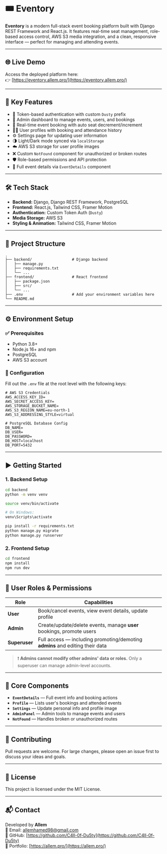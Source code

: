 # 🎟️ Eventory

**Eventory** is a modern full-stack event booking platform built with Django REST Framework and React.js. It features real-time seat management, role-based access control, AWS S3 media integration, and a clean, responsive interface — perfect for managing and attending events.

---

## 🌐 Live Demo

Access the deployed platform here:  
👉 [https://eventory.allem.pro/](https://eventory.allem.pro/)

---

## 🚀 Key Features

- 🔐 Token-based authentication with custom `Dusty` prefix
- 📅 Admin dashboard to manage events, users, and bookings
- 🎫 Real-time event booking with auto seat decrement/increment
- 🧑‍💼 User profiles with booking and attendance history
- ⚙️ Settings page for updating user information
- 🌗 Light/Dark mode synced via `localStorage`
- ☁️ AWS S3 storage for user profile images
- ❌ Custom `NotFound` component for unauthorized or broken routes
- 🛡️ Role-based permissions and API protection
- 🧾 Full event details via `EventDetails` component

---

## 🛠 Tech Stack

- **Backend:** Django, Django REST Framework, PostgreSQL
- **Frontend:** React.js, Tailwind CSS, Framer Motion
- **Authentication:** Custom Token Auth (`Dusty`)
- **Media Storage:** AWS S3
- **Styling & Animation:** Tailwind CSS, Framer Motion

---

## 📁 Project Structure

```
.
├── backend/                  # Django backend
│   ├── manage.py
│   ├── requirements.txt
│   └── ...
├── frontend/                 # React frontend
│   ├── package.json
│   ├── src/
│   └── ...
├── .env                      # Add your environment variables here
└── README.md
```

---

## ⚙️ Environment Setup

### ✅ Prerequisites

- Python 3.8+
- Node.js 16+ and npm
- PostgreSQL
- AWS S3 account

### 🔐 Configuration

Fill out the `.env` file at the root level with the following keys:

```env
# AWS S3 Credentials
AWS_ACCESS_KEY_ID=
AWS_SECRET_ACCESS_KEY=
AWS_STORAGE_BUCKET_NAME=
AWS_S3_REGION_NAME=eu-north-1
AWS_S3_ADDRESSING_STYLE=virtual

# PostgreSQL Database Config
DB_NAME=
DB_USER=
DB_PASSWORD=
DB_HOST=localhost
DB_PORT=5432
```

---

## ▶️ Getting Started

### 1. Backend Setup

```bash
cd backend
python -m venv venv

source venv/bin/activate  

# On Windows:
venv\Scripts\activate

pip install -r requirements.txt
python manage.py migrate
python manage.py runserver
```

### 2. Frontend Setup

```bash
cd frontend
npm install
npm run dev
```

---

## 👤 User Roles & Permissions

| Role         | Capabilities                                                                 |
|--------------|-------------------------------------------------------------------------------|
| **User**     | Book/cancel events, view event details, update profile                       |
| **Admin**    | Create/update/delete events, manage **user** bookings, promote users         |
| **Superuser**| Full access — including promoting/demoting **admins** and editing their data |

> ❗ **Admins cannot modify other admins' data or roles.** Only a superuser can manage admin-level accounts.

---

## 📂 Core Components

- **`EventDetails`** — Full event info and booking actions  
- **`Profile`** — Lists user's bookings and attended events  
- **`Settings`** — Update personal info and profile image  
- **`AdminPanel`** — Admin tools to manage events and users  
- **`NotFound`** — Handles broken or unauthorized routes

---

## 🤝 Contributing

Pull requests are welcome. For large changes, please open an issue first to discuss your ideas and goals.

---

## 📄 License

This project is licensed under the MIT License.

---

## 📬 Contact

Developed by **Allem**  
📧 Email: [allemhamed98@gmail.com](mailto:allemhamed98@gmail.com)  
🔗 GitHub: [https://github.com/C4ll-0f-Du5ty](https://github.com/C4ll-0f-Du5ty)  
💼 Portfolio: [https://allem.pro/](https://allem.pro/)
